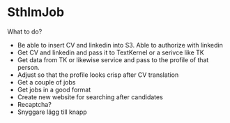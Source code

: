 # SthlmJob

What to do?


 - Be able to insert CV and linkedin into S3. Able to authorize with linkedin
 - Get CV and linkedin and pass it to TextKernel or a serivce like TK
 - Get data from TK or likewise service and pass to the profile of that person.
 - Adjust so that the profile looks crisp after CV translation
 - Get a couple of jobs
 - Get jobs in a good format
 - Create new website for searching after candidates
 - Recaptcha?
 - Snyggare lägg till knapp
